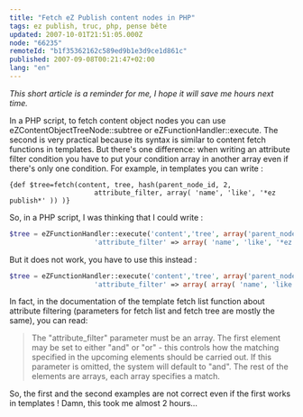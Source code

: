 ```yaml
---
title: "Fetch eZ Publish content nodes in PHP"
tags: ez publish, truc, php, pense bête
updated: 2007-10-01T21:51:05.000Z
node: "66235"
remoteId: "b1f35362162c589ed9b1e3d9ce1d861c"
published: 2007-09-08T00:21:47+02:00
lang: "en"
---
```


*This short article is a reminder for me, I hope it will save me hours next time.*


In a PHP script, to fetch content object nodes you can use eZContentObjectTreeNode::subtree or eZFunctionHandler::execute. The second is very practical because its syntax is similar to content fetch functions in templates. But there's one difference: when writing an attribute filter condition you have to put your condition array in another array even if there's only one condition. For example, in templates you can write :

 ```
{def $tree=fetch(content, tree, hash(parent_node_id, 2,
                      attribute_filter, array( 'name', 'like', '*ez publish*' )) )}
```


So, in a PHP script, I was thinking that I could write :

 ``` php
$tree = eZFunctionHandler::execute('content','tree', array('parent_node_id' => 2,
                      'attribute_filter' => array( 'name', 'like', '*ez publish*' )) );
```


But it does not work, you have to use this instead :

 ``` php
$tree = eZFunctionHandler::execute('content','tree', array('parent_node_id' => 2,
                      'attribute_filter' => array( array( 'name', 'like', '*ez publish*' )) ));
```


In fact, in the documentation of the template fetch list function about attribute filtering (parameters for fetch list and fetch tree are mostly the same), you can read:

 <blockquote>
The &quot;attribute_filter&quot; parameter must be an array. The first element may be set to either &quot;and&quot; or &quot;or&quot; - this controls how the matching specified in the upcoming elements should be carried out. If this parameter is omitted, the system will default to &quot;and&quot;. The rest of the elements are arrays, each array specifies a match.
</blockquote>


So, the first and the second examples are not correct even if the first works in templates ! Damn, this took me almost 2 hours…

